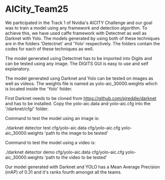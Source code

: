 # AICity_Team25

We participated in the Track 1 of Nvidia's AICITY Challenge and our goal was to train a model using any framework and detection algorithm.
To achieve this, we have used caffe framework with Detectnet as well as Darknet with Yolo. The models generated by using both of these techniques
are in the folders 'Detectnet' and 'Yolo' respectively. The folders contain the codes for each of these techniques as well.

The model generated using Detectnet has to be imported into Digits and can be tested using any image. The DIGITS GUI is easy to use and self explanatory.

The model generated usng Darknet and Yolo can be tested on images as well as videos. The weights file is named as yolo-aic_30000.weights
which is located inside the 'Yolo' folder. 

First Darknet needs to be cloned from https://github.com/pjreddie/darknet and has to be installed. Copy the yolo-aic.data and yolo-aic.cfg into 
the '/darknet/cfg/' folder.

Command to test the model using an image is:

./darknet detector test cfg/yolo-aic.data cfg/yolo-aic.cfg yolo-aic_30000.weights 'path to the image to be tested'

Command to test the model using a video is:

./darknet detector demo cfg/yolo-aic.data cfg/yolo-aic.cfg yolo-aic_30000.weights 'path to the video to be tested'

Our model generated with Darknet and YOLO has a Mean Average Precision (mAP) of 0.31 and it's ranks fourth amongst all the teams. 

